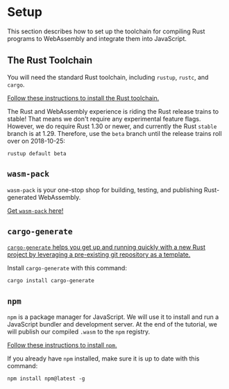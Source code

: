 # Setup

This section describes how to set up the toolchain for compiling Rust programs
to WebAssembly and integrate them into JavaScript.

## The Rust Toolchain

You will need the standard Rust toolchain, including `rustup`, `rustc`, and
`cargo`.

[Follow these instructions to install the Rust toolchain.][rust-install]

The Rust and WebAssembly experience is riding the Rust release trains to stable!
That means we don't require any experimental feature flags. However, we do
require Rust 1.30 or newer, and currently the Rust `stable` branch is at
1.29. Therefore, use the `beta` branch until the release trains roll over on
2018-10-25:

```
rustup default beta
```

## `wasm-pack`

`wasm-pack` is your one-stop shop for building, testing, and publishing
Rust-generated WebAssembly.

[Get `wasm-pack` here!][wasm-pack-install]

## `cargo-generate`

[`cargo-generate` helps you get up and running quickly with a new Rust project
by leveraging a pre-existing git repository as a template.][cargo-generate]

Install `cargo-generate` with this command:

```
cargo install cargo-generate
```

## `npm`

`npm` is a package manager for JavaScript. We will use it to install and run a
JavaScript bundler and development server. At the end of the tutorial, we will
publish our compiled `.wasm` to the `npm` registry.

[Follow these instructions to install `npm`.][npm-install]

If you already have `npm` installed, make sure it is up to date with this
command:

```
npm install npm@latest -g
```

[rust-install]: https://www.rust-lang.org/en-US/install.html
[npm-install]: https://www.npmjs.com/get-npm
[wasm-pack]: https://github.com/rustwasm/wasm-pack
[cargo-generate]: https://github.com/ashleygwilliams/cargo-generate
[wasm-pack-install]: https://rustwasm.github.io/wasm-pack/installer/

